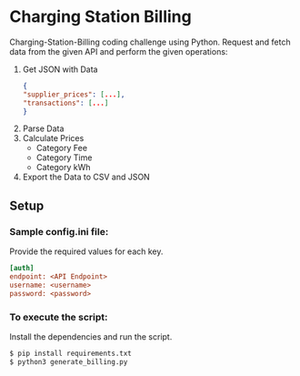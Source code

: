# Charging Station Billing

Charging-Station-Billing coding challenge using Python.
Request and fetch data from the given API and perform the given operations:
1. Get JSON with Data
    ```json
    {
    "supplier_prices": [...],
    "transactions": [...]
    }
    ```
2. Parse Data
3. Calculate Prices
    - Category Fee
    - Category Time
    - Category kWh
4. Export the Data to CSV and JSON

## Setup 

### Sample config.ini file:
Provide the required values for each key.
```ini
[auth]
endpoint: <API Endpoint>
username: <username>
password: <password>
```

### To execute the script:

Install the dependencies and run the script.

```sh
$ pip install requirements.txt
$ python3 generate_billing.py
```

